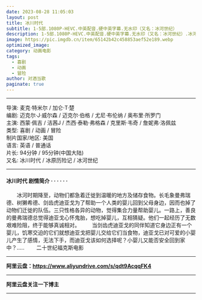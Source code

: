 ```yaml
---
date: 2023-08-28 11:05:03
layout: post
title: 冰川时代
subtitle: 1-5部.1080P-HEVC.中英配音.硬中英字幕.无水印（又名：冰河世纪）
description: 1-5部.1080P-HEVC.中英配音.硬中英字幕.无水印（又名：冰河世纪）.冰河时期降至，动物们都急着迁徙到温暖的地方及储存食物。长毛象曼弗瑞德、树獭希德、剑齿虎迪亚戈为了帮助一个人类的婴儿回到父母身边，因而也掉了动物们迁徙的队伍...
image: https://pic.imgdb.cn/item/65142b42c458853aef52e189.webp
optimized_image: 
category: 动画电影
tags:
  - 喜剧
  - 动画
  - 冒险
author: 对酒当歌
paginate: true
---
```


---

导演: 麦克·特米尔 / 加仑·T·楚  
编剧: 迈克尔·J·威尔森 / 迈克尔·伯格 / 尤尼·布伦纳 / 奥布里·所罗门  
主演: 西蒙·佩吉 / 洁茜J / 杰西·泰勒·弗格森 / 克里斯·韦奇 / 詹妮弗·洛佩兹  
类型: 喜剧 / 动画 / 冒险  
制片国家/地区: 美国  
语言: 英语 / 普通话  
片长: 94分钟 / 95分钟(中国大陆)  
又名: 冰川时代 / 冰原历险记 / 冰河世纪  

---

#### 冰川时代 剧情简介 · · · · · ·

　　冰河时期降至，动物们都急着迁徙到温暖的地方及储存食物。长毛象曼弗瑞德、树獭希德、剑齿虎迪亚戈为了帮助一个人类的婴儿回到父母身边，因而也掉了动物们迁徙的队伍。三只性格各异的动物，觉得集合力量帮助婴儿。一路上，善良的曼弗瑞德总觉得迪亚戈心怀鬼胎，想吃掉婴儿，互相猜疑。他们一起经历了无数艰难险阻，终于能够真诚相对。
　　当剑齿虎迪亚戈的同伴知道它身边正有一个婴儿，饥寒交迫的它们就想迪亚戈把婴儿交给它们当食物，迪亚戈已对可爱的小婴儿产生了感情，无法下手，而迪亚戈该如何选择呢？小婴儿又能否安全回到家中？.....
　　二十世纪福克斯电影

---

**阿里云盘：<https://www.aliyundrive.com/s/qdt9AcqqFK4>**

---

**阿里云盘关注一下博主**

---
